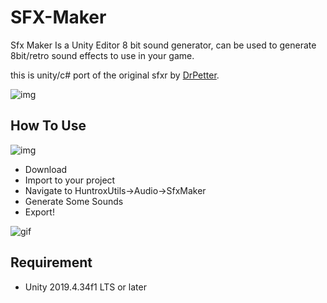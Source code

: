 # SFX-Maker
Sfx Maker Is a Unity Editor 8 bit sound generator, can be used to generate 8bit/retro sound effects to use in your game.

this is unity/c# port of the original sfxr by [DrPetter](https://www.drpetter.se/project_sfxr.html). 

![img](https://i.imgur.com/n6wK6GE.png)


## How To Use
![img](https://i.imgur.com/i5xBk4j.png)

- Download
- Import to your project
- Navigate to HuntroxUtils->Audio->SfxMaker 
- Generate Some Sounds
- Export!



![gif](https://i.imgur.com/NPNsWyT.gif)

## Requirement
- Unity 2019.4.34f1 LTS or later
